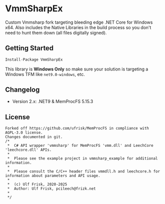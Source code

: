 # VmmSharpEx

Custom Vmmsharp fork targeting bleeding edge .NET Core for Windows x64. Also includes the Native Libraries in the build process so you don't need to hunt them down (all files digitally signed).

## Getting Started
```csharp
Install-Package VmmSharpEx
```
This library is **Windows Only** so make sure your solution is targeting a Windows TFM like `net9.0-windows`, etc.

## Changelog
- Version 2.x: .NET9 & MemProcFS 5.15.3

## License
```
Forked off https://github.com/ufrisk/MemProcFS in compliance with AGPL-3.0 license.
Changes documented in git.
/*  
 *  C# API wrapper 'vmmsharp' for MemProcFS 'vmm.dll' and LeechCore 'leechcore.dll' APIs.
 *  
 *  Please see the example project in vmmsharp_example for additional information.
 *  
 *  Please consult the C/C++ header files vmmdll.h and leechcore.h for information about parameters and API usage.
 *  
 *  (c) Ulf Frisk, 2020-2025
 *  Author: Ulf Frisk, pcileech@frizk.net
 *  
 */
```
